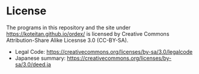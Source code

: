 # License

The programs in this repository and the site under https://koteitan.github.io/ordex/ is licensed by Creative Commons Attribution-Share Alike Licesnse 3.0 (CC-BY-SA).

- Legal Code: https://creativecommons.org/licenses/by-sa/3.0/legalcode
- Japanese summary: https://creativecommons.org/licenses/by-sa/3.0/deed.ja

